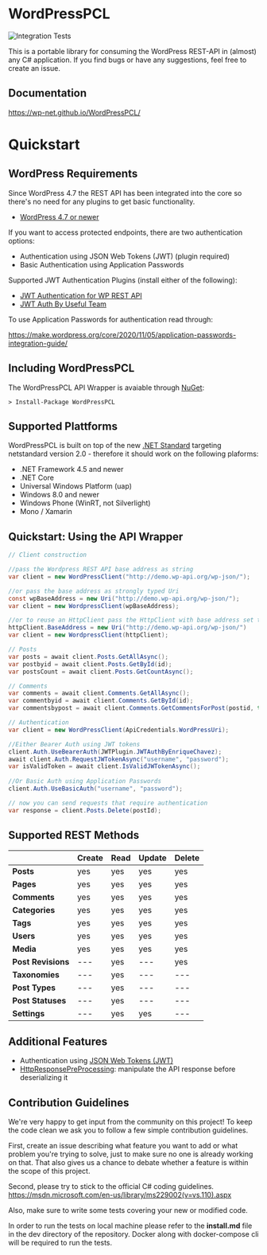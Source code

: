 # WordPressPCL
![Integration Tests](https://github.com/wp-net/WordPressPCL/workflows/Integration%20Tests/badge.svg?branch=master)

This is a portable library for consuming the WordPress REST-API in (almost) any C# application.
If you find bugs or have any suggestions, feel free to create an issue.

## Documentation
https://wp-net.github.io/WordPressPCL/
# Quickstart

## WordPress Requirements
Since WordPress 4.7 the REST API has been integrated into the core so there's no need for any plugins to get basic functionality.

* [WordPress 4.7 or newer](https://wordpress.org/)

If you want to access protected endpoints, there are two authentication options:
* Authentication using JSON Web Tokens (JWT) (plugin required)
* Basic Authentication using Application Passwords

Supported JWT Authentication Plugins (install either of the following):
* [JWT Authentication for WP REST API](https://wordpress.org/plugins/jwt-authentication-for-wp-rest-api/)
* [JWT Auth By Useful Team](https://wordpress.org/plugins/jwt-auth/)

To use Application Passwords for authentication read through:

https://make.wordpress.org/core/2020/11/05/application-passwords-integration-guide/

## Including WordPressPCL
The WordPressPCL API Wrapper is avaiable through [NuGet](https://www.nuget.org/packages/WordPressPCL/):

```
> Install-Package WordPressPCL
```

## Supported Plattforms
WordPressPCL is built on top of the new [.NET Standard](https://github.com/dotnet/standard) targeting netstandard version 2.0 - therefore it should work on the following plaforms:
* .NET Framework 4.5 and newer
* .NET Core
* Universal Windows Platform (uap)
* Windows 8.0 and newer
* Windows Phone (WinRT, not Silverlight)
* Mono / Xamarin

## Quickstart: Using the API Wrapper

```c#
// Client construction

//pass the Wordpress REST API base address as string
var client = new WordPressClient("http://demo.wp-api.org/wp-json/");

//or pass the base address as strongly typed Uri
const wpBaseAddress = new Uri("http://demo.wp-api.org/wp-json/");
var client = new WordpressClient(wpBaseAddress);

//or to reuse an HttpClient pass the HttpClient with base address set to api's base address
httpClient.BaseAddress = new Uri("http://demo.wp-api.org/wp-json/")
var client = new WordpressClient(httpClient);

// Posts
var posts = await client.Posts.GetAllAsync();
var postbyid = await client.Posts.GetById(id);
var postsCount = await client.Posts.GetCountAsync();

// Comments
var comments = await client.Comments.GetAllAsync();
var commentbyid = await client.Comments.GetById(id);
var commentsbypost = await client.Comments.GetCommentsForPost(postid, true, false);

// Authentication
var client = new WordPressClient(ApiCredentials.WordPressUri);

//Either Bearer Auth using JWT tokens
client.Auth.UseBearerAuth(JWTPlugin.JWTAuthByEnriqueChavez);
await client.Auth.RequestJWTokenAsync("username", "password");
var isValidToken = await client.IsValidJWTokenAsync();
  
//Or Basic Auth using Application Passwords
client.Auth.UseBasicAuth("username", "password");

// now you can send requests that require authentication
var response = client.Posts.Delete(postId);
```

## Supported REST Methods

|                    | Create  | Read    | Update  | Delete  |
|--------------------|---------|---------|---------|---------|
| **Posts**          | yes     | yes     | yes     | yes     |
| **Pages**          | yes     | yes     | yes     | yes     |
| **Comments**       | yes     | yes     | yes     | yes     |
| **Categories**     | yes     | yes     | yes     | yes     |
| **Tags**           | yes     | yes     | yes     | yes     |
| **Users**          | yes     | yes     | yes     | yes     |
| **Media**          | yes     | yes     | yes     | yes     |
| **Post Revisions** | ---     | yes     | ---     | yes     |
| **Taxonomies**     | ---     | yes     | ---     | ---     |
| **Post Types**     | ---     | yes     | ---     | ---     |
| **Post Statuses**  | ---     | yes     | ---     | ---     |
| **Settings**       | ---     | yes     | yes     | ---     |

## Additional Features

- Authentication using [JSON Web Tokens (JWT)](https://jwt.io/)
- [HttpResponsePreProcessing](https://github.com/wp-net/WordPressPCL/wiki/HttpResponsePreProcessing): manipulate the API response before deserializing it

## Contribution Guidelines
We're very happy to get input from the community on this project! To keep the code clean we ask you to follow a few simple contribution guidelines.

First, create an issue describing what feature you want to add or what problem you're trying to solve, just to make sure no one is already working on that. That also gives us a chance to debate whether a feature is within the scope of this project.

Second, please try to stick to the official C# coding guidelines. https://msdn.microsoft.com/en-us/library/ms229002(v=vs.110).aspx

Also, make sure to write some tests covering your new or modified code.

In order to run the tests on local machine please refer to the **install.md** file in the dev directory of the repository. Docker along with docker-compose cli will be required to run the tests.
